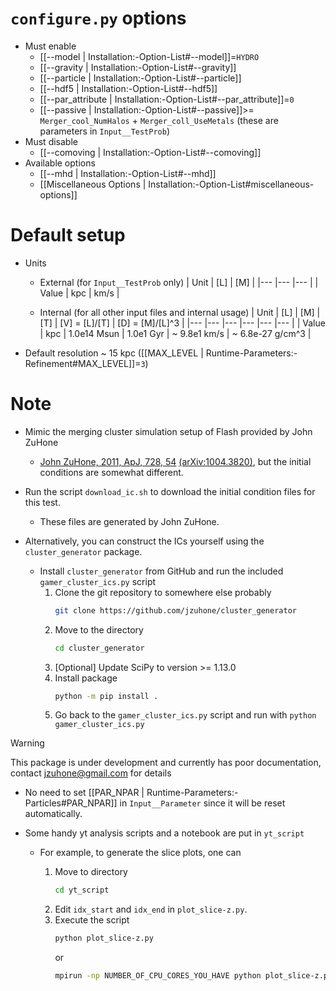# `configure.py` options
- Must enable
  - [[--model | Installation:-Option-List#--model]]=`HYDRO`
  - [[--gravity | Installation:-Option-List#--gravity]]
  - [[--particle | Installation:-Option-List#--particle]]
  - [[--hdf5 | Installation:-Option-List#--hdf5]]
  - [[--par_attribute | Installation:-Option-List#--par_attribute]]=`0`
  - [[--passive | Installation:-Option-List#--passive]]>= `Merger_cool_NumHalos` + `Merger_coll_UseMetals`
    (these are parameters in `Input__TestProb`)
- Must disable
  - [[--comoving | Installation:-Option-List#--comoving]]
- Available options
  - [[--mhd | Installation:-Option-List#--mhd]]
  - [[Miscellaneous Options | Installation:-Option-List#miscellaneous-options]]


# Default setup
- Units
  - External (for `Input__TestProb` only)
    | Unit  | [L] | [M]  |
    |---    |---  |---   |
    | Value | kpc | km/s |

  - Internal (for all other input files and internal usage)
    | Unit  | [L] | [M]         | [T]       | [V] = [L]/[T] | [D] = [M]/[L]^3  |
    |---    |---  |---          |---        |---            |---               |
    | Value | kpc | 1.0e14 Msun | 1.0e1 Gyr | ~ 9.8e1 km/s  | ~ 6.8e-27 g/cm^3 |

- Default resolution ~ 15 kpc ([[MAX_LEVEL | Runtime-Parameters:-Refinement#MAX_LEVEL]]=`3`)


# Note
- Mimic the merging cluster simulation setup of Flash provided by John ZuHone
  - [John ZuHone, 2011, ApJ, 728, 54](https://dx.doi.org/10.1088/0004-637X/728/1/54)
    [(arXiv:1004.3820)](https://arxiv.org/abs/1004.3820), but the initial conditions
    are somewhat different.

- Run the script `download_ic.sh` to download the initial condition files for this test.
  - These files are generated by John ZuHone.

- Alternatively, you can construct the ICs yourself using the `cluster_generator` package.

  - Install `cluster_generator` from GitHub and run the included `gamer_cluster_ics.py` script
    1. Clone the git repository to somewhere else probably
       ```bash
       git clone https://github.com/jzuhone/cluster_generator
       ```
    2. Move to the directory
       ```bash
       cd cluster_generator
       ```
    3. [Optional] Update SciPy to version >= 1.13.0
    4. Install package
       ```bash
       python -m pip install .
       ```
    5. Go back to the `gamer_cluster_ics.py` script and run with `python gamer_cluster_ics.py`

> [!WARNING]
> This package is under development and currently has poor documentation, contact [jzuhone@gmail.com](mailto:jzuhone@gmail.com) for details

- No need to set [[PAR_NPAR | Runtime-Parameters:-Particles#PAR_NPAR]] in `Input__Parameter` since it will be reset automatically.

- Some handy yt analysis scripts and a notebook are put in `yt_script`

  - For example, to generate the slice plots, one can

    1. Move to directory
       ```bash
       cd yt_script
       ```
    2. Edit `idx_start` and `idx_end` in `plot_slice-z.py`.
    3. Execute the script
       ```bash
       python plot_slice-z.py
       ```
       or
       ```bash
       mpirun -np NUMBER_OF_CPU_CORES_YOU_HAVE python plot_slice-z.py
       ```
